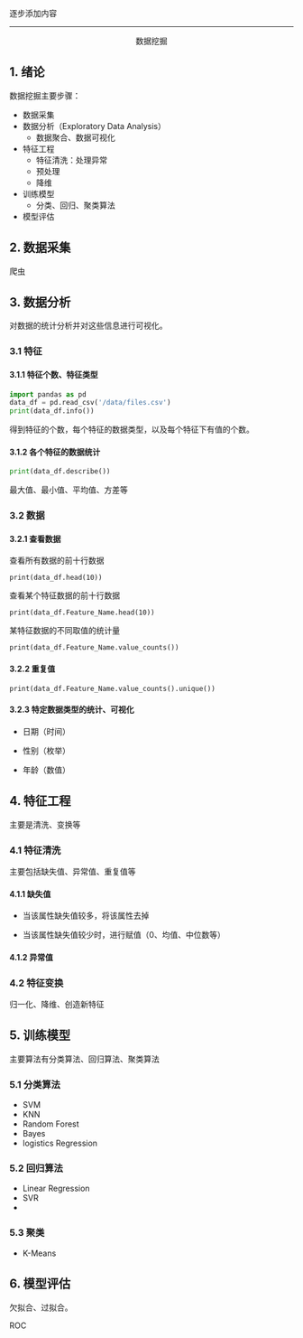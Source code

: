 逐步添加内容

----------------------------------------------------------------------------------------------------------------------------------


<center>数据挖掘</center>

## 1. 绪论

数据挖掘主要步骤：

* 数据采集
* 数据分析（Exploratory Data Analysis）
  * 数据聚合、数据可视化
* 特征工程
  * 特征清洗：处理异常
  * 预处理
  * 降维
* 训练模型
  * 分类、回归、聚类算法
* 模型评估



## 2. 数据采集

爬虫



## 3. 数据分析

对数据的统计分析并对这些信息进行可视化。

### 3.1 特征

#### 3.1.1 特征个数、特征类型

```python
import pandas as pd
data_df = pd.read_csv('/data/files.csv')
print(data_df.info())
```

得到特征的个数，每个特征的数据类型，以及每个特征下有值的个数。



#### 3.1.2 各个特征的数据统计

```python
print(data_df.describe())
```

最大值、最小值、平均值、方差等



### 3.2 数据

#### 3.2.1 查看数据

查看所有数据的前十行数据

```
print(data_df.head(10))
```

查看某个特征数据的前十行数据

```
print(data_df.Feature_Name.head(10))
```

某特征数据的不同取值的统计量

```
print(data_df.Feature_Name.value_counts())
```

#### 3.2.2 重复值

```
print(data_df.Feature_Name.value_counts().unique())
```

#### 3.2.3 特定数据类型的统计、可视化

* 日期（时间）



* 性别（枚举）



* 年龄（数值）





## 4. 特征工程

主要是清洗、变换等

### 4.1 特征清洗

主要包括缺失值、异常值、重复值等

#### 4.1.1 缺失值

* 当该属性缺失值较多，将该属性去掉



* 当该属性缺失值较少时，进行赋值（0、均值、中位数等）



#### 4.1.2 异常值





### 4.2 特征变换

归一化、降维、创造新特征





## 5. 训练模型

主要算法有分类算法、回归算法、聚类算法

### 5.1 分类算法

* SVM
* KNN
* Random Forest
* Bayes
* logistics Regression



### 5.2 回归算法

* Linear Regression
* SVR
* 



### 5.3 聚类

* K-Means



## 6. 模型评估

欠拟合、过拟合。

ROC







